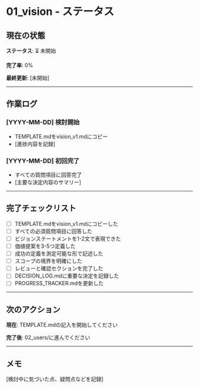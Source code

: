 # 01_vision - ステータス

## 現在の状態

**ステータス**: ⏳ 未開始

**完了率**: 0%

**最終更新**: [未開始]

---

## 作業ログ

### [YYYY-MM-DD] 検討開始
- TEMPLATE.mdをvision_v1.mdにコピー
- [進捗内容を記録]

### [YYYY-MM-DD] 初回完了
- すべての質問項目に回答完了
- [主要な決定内容のサマリー]

---

## 完了チェックリスト

- [ ] TEMPLATE.mdをvision_v1.mdにコピーした
- [ ] すべての必須質問項目に回答した
- [ ] ビジョンステートメントを1-2文で表現できた
- [ ] 価値提案を3-5つ定義した
- [ ] 成功の定義を測定可能な形で記述した
- [ ] スコープの境界を明確にした
- [ ] レビューと確認セクションを完了した
- [ ] DECISION_LOG.mdに重要な決定を記録した
- [ ] PROGRESS_TRACKER.mdを更新した

---

## 次のアクション

**現在**: TEMPLATE.mdの記入を開始してください

**完了後**: 02_users/に進んでください

---

## メモ

[検討中に気づいた点、疑問点などを記録]
